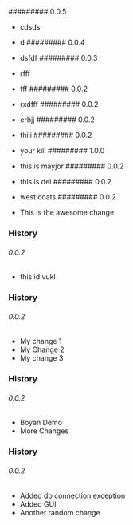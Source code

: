 ######### 0.0.5

* cdsds
* d
######### 0.0.4

* dsfdf
######### 0.0.3

* rfff
* fff
######### 0.0.2

* rxdfff
######### 0.0.2

* erhjj
######### 0.0.2

* thiii
######### 0.0.2

* your kill
######### 1.0.0

* this is mayjor
######### 0.0.2

* this is del
######### 0.0.2

* west coats
######### 0.0.2

* This is the awesome change
### History
###### 0.0.2

* this id vukl
### History
###### 0.0.2

* My change 1
* My Change 2
* My change 3
### History
###### 0.0.2

* Boyan Demo
* More Changes
### History
###### 0.0.2

* Added db connection exception
* Added GUI
* Another random change
